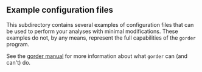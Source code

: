 ## Example configuration files

This subdirectory contains several examples of configuration files that can be used to perform your analyses with minimal modifications.
These examples do not, by any means, represent the full capabilities of the `gorder` program.

See the [gorder manual](https://ladme.github.io/gorder-manual/) for more information about what `gorder` can (and can't) do.
